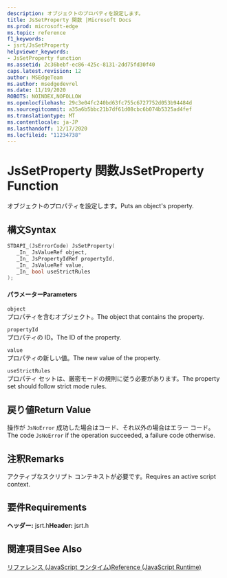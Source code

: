 ```yaml
---
description: オブジェクトのプロパティを設定します。
title: JsSetProperty 関数 |Microsoft Docs
ms.prod: microsoft-edge
ms.topic: reference
f1_keywords:
- jsrt/JsSetProperty
helpviewer_keywords:
- JsSetProperty function
ms.assetid: 2c36bebf-ec86-425c-8131-2dd75fd30f40
caps.latest.revision: 12
author: MSEdgeTeam
ms.author: msedgedevrel
ms.date: 11/19/2020
ROBOTS: NOINDEX,NOFOLLOW
ms.openlocfilehash: 29c3e04fc240bd63fc755c6727752d053b94484d
ms.sourcegitcommit: a35a6b5bbc21b7df61d08cbc6b074b5325ad4fef
ms.translationtype: MT
ms.contentlocale: ja-JP
ms.lasthandoff: 12/17/2020
ms.locfileid: "11234738"
---
```

# <span data-ttu-id="590c1-103">JsSetProperty 関数</span><span class="sxs-lookup"><span data-stu-id="590c1-103">JsSetProperty Function</span></span>

<span data-ttu-id="590c1-104">オブジェクトのプロパティを設定します。</span><span class="sxs-lookup"><span data-stu-id="590c1-104">Puts an object's property.</span></span>  
  
## <span data-ttu-id="590c1-105">構文</span><span class="sxs-lookup"><span data-stu-id="590c1-105">Syntax</span></span>  
  
```cpp  
STDAPI_(JsErrorCode) JsSetProperty(  
   _In_ JsValueRef object,  
   _In_ JsPropertyIdRef propertyId,  
   _In_ JsValueRef value,  
   _In_ bool useStrictRules  
);  
```  
  
#### <span data-ttu-id="590c1-106">パラメーター</span><span class="sxs-lookup"><span data-stu-id="590c1-106">Parameters</span></span>  
 `object`  
 <span data-ttu-id="590c1-107">プロパティを含むオブジェクト。</span><span class="sxs-lookup"><span data-stu-id="590c1-107">The object that contains the property.</span></span>  
  
 `propertyId`  
 <span data-ttu-id="590c1-108">プロパティの ID。</span><span class="sxs-lookup"><span data-stu-id="590c1-108">The ID of the property.</span></span>  
  
 `value`  
 <span data-ttu-id="590c1-109">プロパティの新しい値。</span><span class="sxs-lookup"><span data-stu-id="590c1-109">The new value of the property.</span></span>  
  
 `useStrictRules`  
 <span data-ttu-id="590c1-110">プロパティ セットは、厳密モードの規則に従う必要があります。</span><span class="sxs-lookup"><span data-stu-id="590c1-110">The property set should follow strict mode rules.</span></span>  
  
## <span data-ttu-id="590c1-111">戻り値</span><span class="sxs-lookup"><span data-stu-id="590c1-111">Return Value</span></span>  
 <span data-ttu-id="590c1-112">操作が `JsNoError` 成功した場合はコード、それ以外の場合はエラー コード。</span><span class="sxs-lookup"><span data-stu-id="590c1-112">The code `JsNoError` if the operation succeeded, a failure code otherwise.</span></span>  
  
## <span data-ttu-id="590c1-113">注釈</span><span class="sxs-lookup"><span data-stu-id="590c1-113">Remarks</span></span>  
 <span data-ttu-id="590c1-114">アクティブなスクリプト コンテキストが必要です。</span><span class="sxs-lookup"><span data-stu-id="590c1-114">Requires an active script context.</span></span>  
  
## <span data-ttu-id="590c1-115">要件</span><span class="sxs-lookup"><span data-stu-id="590c1-115">Requirements</span></span>  
 <span data-ttu-id="590c1-116">**ヘッダー:** jsrt.h</span><span class="sxs-lookup"><span data-stu-id="590c1-116">**Header:** jsrt.h</span></span>  
  
## <span data-ttu-id="590c1-117">関連項目</span><span class="sxs-lookup"><span data-stu-id="590c1-117">See Also</span></span>  
 [<span data-ttu-id="590c1-118">リファレンス (JavaScript ランタイム)</span><span class="sxs-lookup"><span data-stu-id="590c1-118">Reference (JavaScript Runtime)</span></span>](../chakra-hosting/reference-javascript-runtime.md)
